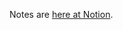 Notes are [here at Notion](https://www.notion.so/Complete-Web-Mobile-Designer-UI-UX-Figma-and-more-ad838854bb4b4d9ab52414411dd7241e).